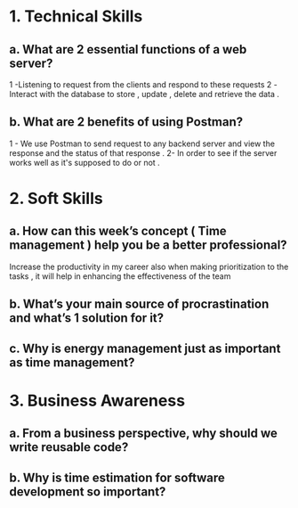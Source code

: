 # 1. Technical Skills

## a. What are 2 essential functions of a web server?

1 -Listening to request from the clients and respond to these requests
2 -Interact with the database to store , update , delete and retrieve the data .

## b. What are 2 benefits of using Postman?

1 - We use Postman to send request to any backend server and view the response and the status of that response .
2- In order to see if the server works well as it's supposed to do or not .

# 2. Soft Skills

## a. How can this week’s concept ( Time management ) help you be a better professional?

Increase the productivity in my career also when making prioritization to the tasks , it will help in enhancing the effectiveness of the team

## b. What’s your main source of procrastination and what’s 1 solution for it?

## c. Why is energy management just as important as time management?

# 3. Business Awareness

## a. From a business perspective, why should we write reusable code?

## b. Why is time estimation for software development so important?
